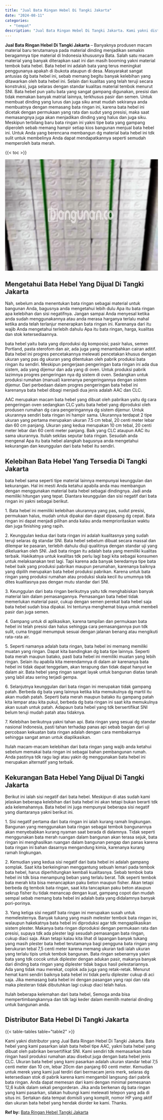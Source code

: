 ```yaml
---
title: "Jual Bata Ringan Hebel Di Tangki Jakarta"
date: "2024-08-11"
categories: 
  - "tempat"
description: "Jual Bata Ringan Hebel Di Tangki Jakarta. Kami yakni distributor yang Jual Bata Ringan Hebel Di Tangki Jakarta. Bata hebel yang kami pasarkan ialah bata hebe..."
---
```


**Jual Bata Ringan Hebel Di Tangki Jakarta** – Banyaknya produsen macam material baru terutamanya pada material dinding menjadikan semakin beragamnya tipe material di Indonesia khususnya Bata. Salah satu macam material yang banyak diterapkan saat ini dan masih booming yakni material tembok bata hebel. Bata hebel ini adalah bata yang terus meningkat penggunanya apakah di ibukota ataupun di desa. Masyarakat sangat antusias dg bata hebel ini, sebab memang begitu banyak kelebihan yang ditawarkan oleh bata hebel ini. Selain dari kualitas yang telah teruji secara konstruksi, juga selaras dengan standar kualitas material tembok menurut SNI. Bata hebel pun yaitu bata yang sangat gampang digunakan, presisi dan tidak memakan banyak matrial lainnya, terkhusus pasir dan semen. Untuk membuat dinding yang lurus dan juga siku amat mudah sekiranya anda membuatnya dengan memasang bata ringan ini, karena bata hebel ini dicetak dengan permukaan yang rata dan sudut yang presisi, maka saat memasangnya juga akan menjadikan dinding yang halus dan juga siku. Meskipun terbilang baru bata ringan ini yakni tipe bata yang gampang diperoleh sebab memang hampir setiap kios bangunan menjual bata hebel ini. Untuk Anda yang berencana membangun dg material bata hebel ini tdk sulit untuk membelinya Anda dapat mendapatkannya seperti semudah memperoleh bata merah.

{{< toc >}}

![Jual Bata Ringan Hebel Di Tangki Jakarta](/images/jual-hebel-murah-11.png)

## Mengetahui Bata Hebel Yang Dijual Di Tangki Jakarta

Nah, sebelum anda menentukan bata ringan sebagai material untuk bangunan Anda, bagusnya anda mengetahui lebih dulu Apa itu bata ringan apa kelebihan dan sisi negatifnya. Jangan sampai Anda menyesal ketika anda sudah menggunakannya atau anda merasa harganya terlalu mahal ketika anda telah terlanjur menerapkan bata ringan ini. Karenanya dari itu wajib Anda mengetahui terlebih dahulu Apa itu bata ringan, harga, kualitas dan stok ketersediaannya.

bata hebel yaitu bata yang diproduksi dg komposisi; pasir halus, semen Portland, pasta sterofom dan air, ada juga yang menambahkan cairan aditif. Bata hebel ini progres pencetakannya melewati pencetakan khusus dengan ukuran yang pas dg ukuran yang ditentukan oleh pabrik produksi bata ringan itu sendiri. Meskipun pengerjaan pengeringan bata ringan ini ada dua sistem, ada yang dijemur dan ada yang di oven. Untuk produksi pabrik lazimnya progres pengeringan nya dg sistem di oven. Sedangkan untuk produksi rumahan (manual) karenanya pengeringannya dengan sistem dijemur. Dari perbedaan dalam progres pengeringan bata hebel ini karenanya bata hebel dibagi menjadi dua jenis adalah AAC dan CLC.

AAC merupakan macam bata hebel yang dibuat oleh pabrikan yaitu dg cara pengeringan oven sedangkan CLC yaitu bata hebel yang diproduksi oleh produsen rumahan dg cara pengeringannya dg sistem dijemur. Untuk ukurannya sendiri bata ringan ini hampir sama. Ukurannya terdapat 2 tipe ukuran yang pertama merupakan ukuran 7.5 cm tebal, 20 centi meter lebar dan 60 cm panjang. Ukuran yang kedua merupakan 10 cm tebal, 20 centi meter lebar dan 60 centi meter panjang. Baik yang CLC ataupun AAC itu sama ukurannya. Itulah sekilas seputar bata ringan. Sesudah anda mengenal Apa itu bata hebel alangkah bagusnya anda mengetahui kekurangan dan keunggulan dari bata hebel itu sendiri.

## Kelebihan Bata Hebel Yang Tersedia Di Tangki Jakarta

bata hebel sama seperti tipe material lainnya mempunyai keunggulan dan kekurangan. Hal ini mesti Anda ketahui apabila anda mau membangun dengan menggunakan material bata hebel sebagai dindingnya. Jadi anda memiliki hitungan yang tepat. Diantara keunggulan dan sisi negatif dari bata ringan ini yakni sebagai berikut.

1\. Bata hebel ini memiliki kelebihan ukurannya yang pas, sudut presisi, permukaan halus, mudah untuk dipakai dan dapat dipasang dg cepat. Bata ringan ini dapat menjadi pilihan anda kalau anda memprioritaskan waktu dan juga finishing yang rapih.

2\. Keunggulan kedua dari bata ringan ini adalah kualitasnya yang sudah teruji selaras dg standar SNI. Bata hebel sebelum dibuat secara massal dan dilempar ke pasaran, terlebih dahulu diuji qualitinya dengan standar uji yang dikeluarkan oleh SNI. Jadi bata ringan itu adalah bata yang memiliki kualitas terbaik. Hakikatnya untuk kwalitas tdk perlu lagi bagi kita sebagai konsumen untuk melaksanakan test lagi. Tapi karena ada banyak beredarnya tipe bata hebel baik yang produksi pabrikan maupun perumahan, karenanya baiknya yang dipilih merupakan bata hebel produksi pabrikan. Karena untuk bata ringan yang produksi rumahan atau produksi skala kecil itu umumnya tdk dites kualitasnya pas dengan mutu standar dari SNI.

3\. Keunggulan dari bata ringan berikutnya yaitu tdk menghabiskan banyak material lain dalam pemasangannya. Pemasangan bata hebel tidak memerlukan material pasir, cukup dengan semen perekat bata hebel saja bata hebel sudah bisa dipakai. Ini tentunya menghemat biaya untuk membeli pasir dan juga semen.

4\. Gampang untuk di aplikasikan, karena tampilan dan permukaan bata hebel ini telah presisi dan halus sehingga cara pemasangannya pun tdk sulit, cuma tinggal menumpuk sesuai dengan jalanan benang atau mengikuti rata-rata air.

5\. Seperti namanya adalah bata ringan, bata hebel ini memang memiliki muatan yang ringan. Dapat kita bandingkan dg bata tipe lainnya. Seperti bata merah maupun batako, pasti bata hebel ini memiliki muatan yang lebih ringan. Selain itu apabila kita merendamnya di dalam air karenanya bata hebel ini tidak dapat tenggelam, akan terapung dan tidak dapat hanyut ke dalam air. Bata hebel yang ringan sangat layak untuk bangunan diatas tanah yang labil atau sering terjadi gempa.

6\. Selanjutnya keunggulan dari bata ringan ini merupakan tidak gampang patah. Berbeda dg bata yang lainnya ketika kita memukulnya dg martil itu akan mudah patah. Seperti bata merah maupun batako itu gampang patah kita lempar atau kita pukul, berbeda dg bata ringan ini saat kita memukulnya akan susah untuk patah. Adapaun bata hebel yang tdk bersertifikat SNI belum teruji mudah patah atau tidaknya.

7\. Kelebihan berikutnya yakni tahan api. Bata ringan yang sesuai dg standar nasional Indonesia, pasti tahan terhadap panas api sebab bagian dari uji percobaan kekuatan bata ringan adalah dengan cara membakarnya sehingga sangat aman untuk diaplikasikan.

Itulah macam-macam kelebihan dari bata ringan yang wajib anda ketahui sebelum memakai bata ringan ini sebagai bahan pembangunan rumah. Anda pastinya tdk ragu lagi atau yakin dg menggunakan bata hebel ini merupakan alternatif yang terbaik.

## Kekurangan Bata Hebel Yang Dijual Di Tangki Jakarta

Berikut ini ialah sisi negatif dari bata hebel. Meskipun di atas sudah kami jelaskan beberapa kelebihan dari bata hebel ini akan tetapi bukan berarti tdk ada kelemahannya. Bata hebel ini juga mempunyai beberapa sisi negatif yang diantaranya yakni berikut ini.

1\. Sisi negatif pertama dari bata ringan ini ialah kurang ramah lingkungan. Bangunan yang menggunakan bata ringan sebagai tembok bangunannya akan menyebabkan kurang nyaman saat berada di dalamnya. Tidak seperti menggunakan bata merah ruangan dalam bangunan akan terasa sejuk, bata ringan ini menghasilkan ruangan dalam bangunan pengap dan panas karena bata ringan ini bahan dasarnya mengandung kimia, karenanya kurang ramah lingkungan.

2\. Kemudian yang kedua sisi negatif dari bata hebel ini adalah gampang somplak. Saat kita berkeinginan menggantung sebuah lemari pada tembok bata hebel, harus diperhitungkan kembali kualitasnya. Sebab tembok bata hebel ini tdk bisa menampung beban yang terlalu berat. Tdk seperti tembok bata merah kita bisa menancapkan paku beton maupun fisher. Akan tetapi berbeda dg tembok bata ringan, saat kita tancapkan paku beton ataupun sekrup fisher itu tidak menancap dengan kuat, gampang copot dan mudah sempal sebab memang bata hebel ini adalah bata yang didalamnya banyak pori-porinya.

3\. Yang ketiga sisi negatif bata ringan ini merupakan susah untuk memelesternya. Banyak tukang yang masih melester tembok bata ringan ini, walaupun hakekatnya bata hebel ini diproduksi agar tdk mengaplikasikan sistem plester. Makanya bata ringan diproduksi dengan permukaan rata dan presisi, supaya tdk ada plester lagi sesudah pemasangan bata ringan, cukup diaci saja. Akan tetapi kalau kita lihat di lapangan banyak tukang yang masih plester bata hebel terutamanya bagi pengguna bata ringan yang berukuran tebal 7,5 centi meter karena memang ukuran tadi ialah ukuran yang terlalu tipis untuk tembok bangunan. Bata ringan sebenarnya yakni bata yang tdk cocok untuk diplester dengan adukan pasir, makanya banyak dari dinding bata ringan yang diplester tidak bagus hasil pelestariannya. Ada yang tidak mau merekat, coplok ada juga yang retak-retak. Menurut hemat kami sendiri baiknya bata hebel ini tidak perlu diplester cukup di aci saja. Jika memasang bata hebel ini dengan pasangan yang rapi dan rata maka plesteran tidak dibutuhkan lagi cukup diaci telah halus.

Itulah beberapa kelemahan dari bata hebel, Semoga anda bisa mempertimbangkannya dan tdk lagi keder dalam memilih material dinding untuk bangunan anda.

## Distributor Bata Hebel Di Tangki Jakarta

{{< table-tables table="table2" >}}

Kami yakni distributor yang Jual Bata Ringan Hebel Di Tangki Jakarta. Bata hebel yang kami pasarkan ialah bata hebel tipe AAC, yakni bata hebel yang dibuat oleh pabrikan bersertifikat SNI. Kami sendiri tdk memasarkan bata ringan hasil produksi rumahan atau disebut juga dengan bata hebel jenis CLC. Ukuran bata hebel yang kami pasarkan adalah ukuran standar tebal 7,5 centi meter dan 10 cm, lebar 20cm dan panjang 60 centi meter. Kemudian untuk merek yang kami jual terdiri dari bermacam jenis merk, selaras dg ketersediaan stok di pabrik karena kami mengambil langsung dari pabrik bata ringan. Anda dapat memesan dari kami dengan minimal pemesanan 12,6 kubik dalam sekali pengorderan. Jika anda berkenan dg bata ringan yang kami pasarkan, silakan hubungi kami melewati telepon yang ada di situs ini. Sertakan data tempat domisili yang komplit, nomor HP yang aktif dan ukuran bata hebel yang hendak diorder ke kami. Thanks.

**Ref by:** [Bata Ringan Hebel Tangki Jakarta](https://id.wikipedia.org/wiki/Bata)
